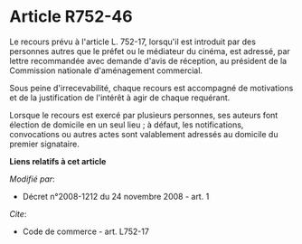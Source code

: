 # Article R752-46

Le recours prévu à l'article L. 752-17, lorsqu'il est introduit par des personnes autres que le préfet ou le médiateur du
cinéma, est adressé, par lettre recommandée avec demande d'avis de réception, au président de la Commission nationale
d'aménagement commercial. 

Sous peine d'irrecevabilité, chaque recours est accompagné de motivations et de la justification de l'intérêt à agir de
chaque requérant. 

Lorsque le recours est exercé par plusieurs personnes, ses auteurs font élection de domicile en un seul lieu ; à défaut, les
notifications, convocations ou autres actes sont valablement adressés au domicile du premier signataire.

**Liens relatifs à cet article**

_Modifié par_:

  - Décret n°2008-1212 du 24 novembre 2008 - art. 1

_Cite_:

  - Code de commerce - art. L752-17
